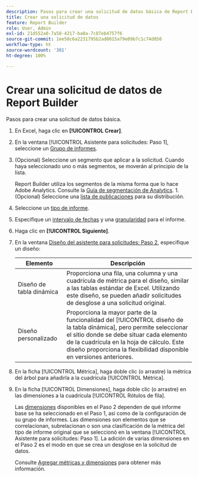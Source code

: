 ```yaml
---
description: Pasos para crear una solicitud de datos básica de Report Builder.
title: Crear una solicitud de datos
feature: Report Builder
role: User, Admin
exl-id: 21d552a0-7a58-4217-ba8a-7c87eb4757f6
source-git-commit: 1ee50c6a2231795b2ad0015a79e09b7c1c74d850
workflow-type: ht
source-wordcount: '301'
ht-degree: 100%

---
```


# Crear una solicitud de datos de Report Builder

Pasos para crear una solicitud de datos básica.

1. En Excel, haga clic en **[!UICONTROL Crear]**.
1. En la ventana [!UICONTROL Asistente para solicitudes: Paso 1], seleccione un [Grupo de informes](/help/analyze/report-builder/data-requests/selecting-report-suites/t-select-report-suites.md).
1. (Opcional) Seleccione un segmento que aplicar a la solicitud. Cuando haya seleccionado uno o más segmentos, se moverán al principio de la lista.

   Report Builder utiliza los segmentos de la misma forma que lo hace Adobe Analytics. Consulte la [Guía de segmentación de Analytics](https://experienceleague.adobe.com/docs/analytics/components/segmentation/seg-home.html?lang=es). 1. (Opcional) Seleccione una [lista de publicaciones](/help/analyze/report-builder/data-requests/allow-publishing-list-overrides.md) para su distribución.
1. Seleccione un [tipo de informe](/help/analyze/report-builder/data-requests/c-report-types/select-report-types.md).
1. Especifique un [intervalo de fechas](/help/analyze/report-builder/data-requests/configuring-report-dates/custom-calendar.md) y una [granularidad](/help/analyze/report-builder/data-requests/configuring-report-dates/granularity.md) para el informe.
1. Haga clic en **[!UICONTROL Siguiente]**.
1. En la ventana [Diseño del asistente para solicitudes: Paso 2](/help/analyze/report-builder/layout/layout.md), especifique un diseño:

   | Elemento | Descripción |
   |---|---|
   | Diseño de tabla dinámica | Proporciona una fila, una columna y una cuadrícula de métrica para el diseño, similar a las tablas estándar de Excel. Utilizando este diseño, se pueden añadir solicitudes de desglose a una solicitud original. |
   | Diseño personalizado | Proporciona la mayor parte de la funcionalidad del [!UICONTROL diseño de la tabla dinámica], pero permite seleccionar el sitio donde se debe situar cada elemento de la cuadrícula en la hoja de cálculo. Este diseño proporciona la flexibilidad disponible en versiones anteriores. |

1. En la ficha [!UICONTROL Métrica], haga doble clic (o arrastre) la métrica del árbol para añadirla a la cuadrícula [!UICONTROL Métrica].
1. En la ficha [!UICONTROL Dimensiones], haga doble clic (o arrastre) en las dimensiones a la cuadrícula [!UICONTROL Rótulos de fila].

   Las [dimensiones](https://experienceleague.adobe.com/docs/analytics/analyze/report-builder/layout/filter-dimenson/filter-dimensions.html?lang=es) disponibles en el Paso 2 dependen de qué informe base se ha seleccionado en el Paso 1, así como de la configuración de su grupo de informes. Las dimensiones son elementos que se correlacionan, subrelacionan o son una clasificación de la métrica del tipo de informe original que se seleccionó en la ventana [!UICONTROL Asistente para solicitudes: Paso 1]. La adición de varias dimensiones en el Paso 2 es el modo en que se crea un desglose en la solicitud de datos.

   Consulte [Agregar métricas y dimensiones](/help/analyze/report-builder/layout/c-metrics-dimensions/t-add-metrics-and-dimensions.md) para obtener más información.
